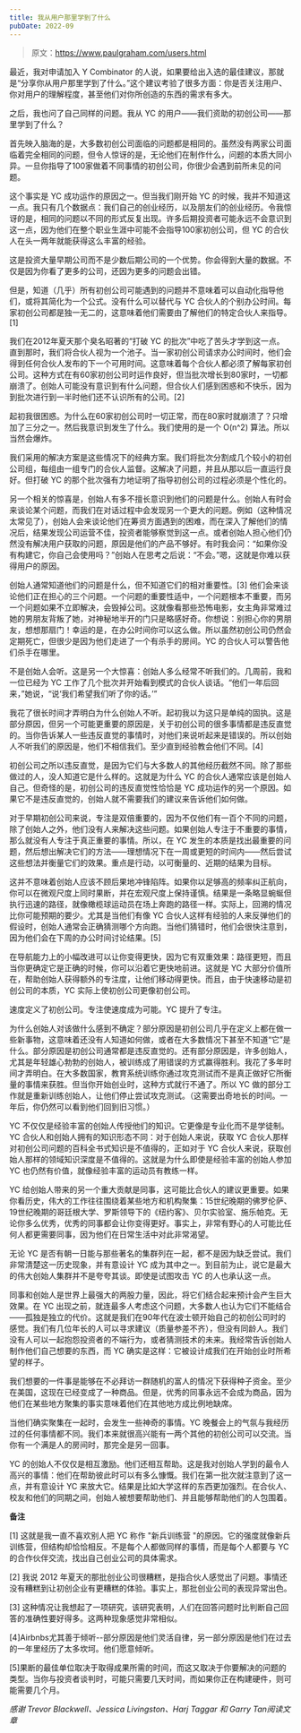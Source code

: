 ```yaml
---
title: 我从用户那里学到了什么
pubDate: 2022-09
---
```


> 原文：https://www.paulgraham.com/users.html


最近，我对申请加入 Y Combinator 的人说，如果要给出入选的最佳建议，那就是“分享你从用户那里学到了什么。”这个建议考验了很多方面：你是否关注用户、你对用户的理解程度，甚至他们对你所创造的东西的需求有多大。

之后，我也问了自己同样的问题。我从 YC 的用户——我们资助的初创公司——那里学到了什么？

首先映入脑海的是，大多数初创公司面临的问题都是相同的。虽然没有两家公司面临着完全相同的问题，但令人惊讶的是，无论他们在制作什么，问题的本质大同小异。一旦你指导了100家做着不同事情的初创公司，你很少会遇到前所未见的问题。

这个事实是 YC 成功运作的原因之一。但当我们刚开始 YC 的时候，我并不知道这一点。我只有几个数据点：我们自己的创业经历，以及朋友们的创业经历。令我惊讶的是，相同的问题以不同的形式反复出现。许多后期投资者可能永远不会意识到这一点，因为他们在整个职业生涯中可能不会指导100家初创公司，但 YC 的合伙人在头一两年就能获得这么丰富的经验。

这是投资大量早期公司而不是少数后期公司的一个优势。你会得到大量的数据。不仅是因为你看了更多的公司，还因为更多的问题会出错。

但是，知道（几乎）所有初创公司可能遇到的问题并不意味着可以自动化指导他们，或将其简化为一个公式。没有什么可以替代与 YC 合伙人的个别办公时间。每家初创公司都是独一无二的，这意味着他们需要由了解他们的特定合伙人来指导。[1]

我们在2012年夏天那个臭名昭著的“打破 YC 的批次”中吃了苦头才学到这一点。直到那时，我们将合伙人视为一个池子。当一家初创公司请求办公时间时，他们会得到任何合伙人发布的下一个可用时间。这意味着每个合伙人都必须了解每家初创公司。这种方式在有60家初创公司时运作良好，但当批次增长到80家时，一切都崩溃了。创始人可能没有意识到有什么问题，但合伙人们感到困惑和不快乐，因为到批次进行到一半时他们还不认识所有的公司。[2]

起初我很困惑。为什么在60家初创公司时一切正常，而在80家时就崩溃了？只增加了三分之一。然后我意识到发生了什么。我们使用的是一个 O(n^2) 算法。所以当然会爆炸。

我们采用的解决方案是这些情况下的经典方案。我们将批次分割成几个较小的初创公司组，每组由一组专门的合伙人监督。这解决了问题，并且从那以后一直运行良好。但打破 YC 的那个批次强有力地证明了指导初创公司的过程必须是个性化的。

另一个相关的惊喜是，创始人有多不擅长意识到他们的问题是什么。创始人有时会来谈论某个问题，而我们在对话过程中会发现另一个更大的问题。例如（这种情况太常见了），创始人会来谈论他们在筹资方面遇到的困难，而在深入了解他们的情况后，结果发现公司运营不佳，投资者能够察觉到这一点。或者创始人担心他们仍然没有解决用户获取的问题，原因是他们的产品不够好。有时我会问：“如果你没有构建它，你自己会使用吗？”创始人在思考之后说：“不会。”嗯，这就是你难以获得用户的原因。

创始人通常知道他们的问题是什么，但不知道它们的相对重要性。[3] 他们会来谈论他们正在担心的三个问题。一个问题的重要性适中，一个问题根本不重要，而另一个问题如果不立即解决，会毁掉公司。这就像看那些恐怖电影，女主角非常难过她的男朋友背叛了她，对神秘地半开的门只是略感好奇。你想说：别担心你的男朋友，想想那扇门！幸运的是，在办公时间你可以这么做。所以虽然初创公司仍然会定期死亡，但很少是因为他们走进了一个有杀手的房间。YC 的合伙人可以警告他们杀手在哪里。

不是创始人会听。这是另一个大惊喜：创始人多么经常不听我们的。几周前，我和一位已经为 YC 工作了几个批次并开始看到模式的合伙人谈话。“他们一年后回来，”她说，“说‘我们希望我们听了你的话。’”

我花了很长时间才弄明白为什么创始人不听。起初我以为这只是单纯的固执。这是部分原因，但另一个可能更重要的原因是，关于初创公司的很多事情都是违反直觉的。当你告诉某人一些违反直觉的事情时，对他们来说听起来是错误的。所以创始人不听我们的原因是，他们不相信我们。至少直到经验教会他们不同。[4]

初创公司之所以违反直觉，是因为它们与大多数人的其他经历截然不同。除了那些做过的人，没人知道它是什么样的。这就是为什么 YC 的合伙人通常应该是创始人自己。但奇怪的是，初创公司的违反直觉性恰恰是 YC 成功运作的另一个原因。如果它不是违反直觉的，创始人就不需要我们的建议来告诉他们如何做。

对于早期初创公司来说，专注是双倍重要的，因为不仅他们有一百个不同的问题，除了创始人之外，他们没有人来解决这些问题。如果创始人专注于不重要的事情，那么就没有人专注于真正重要的事情。所以，在 YC 发生的本质是找出最重要的问题，然后想出解决它们的方法——理想情况下在一周或更短的时间内——然后尝试这些想法并衡量它们的效果。重点是行动，以可衡量的、近期的结果为目标。

这并不意味着创始人应该不顾后果地冲锋陷阵。如果你以足够高的频率纠正航向，你可以在微观尺度上同时果断，并在宏观尺度上保持谨慎。结果是一条略显蜿蜒但执行迅速的路径，就像橄榄球运动员在场上奔跑的路径一样。实际上，回溯的情况比你可能预期的要少。尤其是当他们有像 YC 合伙人这样有经验的人来反弹他们的假设时，创始人通常会正确猜测哪个方向跑。当他们猜错时，他们会很快注意到，因为他们会在下周的办公时间讨论结果。[5]

在导航能力上的小幅改进可以让你变得更快，因为它有双重效果：路径更短，而且当你更确定它是正确的时候，你可以沿着它更快地前进。这就是 YC 大部分价值所在，帮助创始人获得额外的专注度，让他们移动得更快。而且，由于快速移动是初创公司的本质，YC 实际上使初创公司更像初创公司。

速度定义了初创公司。专注使速度成为可能。YC 提升了专注。

为什么创始人对该做什么感到不确定？部分原因是初创公司几乎在定义上都在做一些新事物，这意味着还没有人知道如何做，或者在大多数情况下甚至不知道“它”是什么。部分原因是初创公司通常都是违反直觉的。还有部分原因是，许多创始人，尤其是年轻雄心勃勃的创始人，被训练成了用错误的方式赢得胜利。我花了多年时间才弄明白。在大多数国家，教育系统训练你通过攻克测试而不是真正做好它所衡量的事情来获胜。但当你开始创业时，这种方式就行不通了。所以 YC 做的部分工作就是重新训练创始人，让他们停止尝试攻克测试。（这需要出奇地长的时间。一年后，你仍然可以看到他们回到旧习惯。）

YC 不仅仅是经验丰富的创始人传授他们的知识。它更像是专业化而不是学徒制。YC 合伙人和创始人拥有的知识形态不同：对于创始人来说，获取 YC 合伙人那样对初创公司问题的百科全书式知识是不值得的，正如对于 YC 合伙人来说，获取创始人那样的领域知识深度是不值得的。这就是为什么即使是经验丰富的创始人参加 YC 也仍然有价值，就像经验丰富的运动员有教练一样。

YC 给创始人带来的另一个重大贡献是同事，这可能比合伙人的建议更重要。如果你看历史，伟大的工作往往围绕着某些地方和机构聚集：15世纪晚期的佛罗伦萨、19世纪晚期的哥廷根大学、罗斯领导下的《纽约客》、贝尔实验室、施乐帕克。无论你多么优秀，优秀的同事都会让你变得更好。事实上，非常有野心的人可能比任何人都更需要同事，因为他们在日常生活中对此非常渴望。

无论 YC 是否有朝一日能与那些著名的集群列在一起，都不是因为缺乏尝试。我们非常清楚这一历史现象，并有意设计 YC 成为其中之一。到目前为止，说它是最大的伟大创始人集群并不是夸夸其谈。即使是试图攻击 YC 的人也承认这一点。

同事和创始人是世界上最强大的两股力量，因此，将它们结合起来预计会产生巨大效果。在 YC 出现之前，就连最多人考虑这个问题，大多数人也认为它们不能结合——孤独是独立的代价。这就是我们在90年代在波士顿开始自己的初创公司时的感觉。我们有几位年长的人可以寻求建议（质量参差不齐），但没有同龄人。我们没有人可以一起抱怨投资者的不端行为，或者猜测技术的未来。我经常告诉创始人制作他们自己想要的东西，而 YC 确实是这样：它被设计成我们在开始创业时所希望的样子。

我们想要的一件事是能够在不必拜访一群随机的富人的情况下获得种子资金。至少在美国，这现在已经变成了一种商品。但是，优秀的同事永远不会成为商品，因为他们在某些地方聚集的事实意味着他们在其他地方成比例地缺席。

当他们确实聚集在一起时，会发生一些神奇的事情。YC 晚餐会上的气氛与我经历过的任何事情都不同。我们本来就很高兴能有一两个其他的初创公司可以交流。当你有一个满是人的房间时，那完全是另一回事。

YC 的创始人不仅仅是相互激励。他们还相互帮助。这是我对创始人学到的最令人高兴的事情：他们在帮助彼此时可以有多么慷慨。我们在第一批次就注意到了这一点，并有意设计 YC 来放大它。结果是比如大学这样的东西更加强烈。在合伙人、校友和他们的同期之间，创始人被想要帮助他们、并且能够帮助他们的人包围着。

**备注**

[1] 这就是我一直不喜欢别人把 YC 称作 "新兵训练营 "的原因。它的强度就像新兵训练营，但结构却恰恰相反。不是每个人都做同样的事情，而是每个人都要与 YC 的合作伙伴交流，找出自己创业公司的具体需求。

[2] 我说 2012 年夏天的那批创业公司很糟糕，是指合伙人感觉出了问题。事情还没有糟糕到让初创企业有更糟糕的体验。事实上，那批创业公司的表现异常出色。

[3] 这种情况让我想起了一项研究，该研究表明，人们在回答问题时比判断自己回答的准确性要好得多。这两种现象感觉非常相似。

[4]Airbnbs尤其善于倾听--部分原因是他们灵活自律，另一部分原因是他们在过去的一年里经历了太多坎坷。他们愿意倾听。

[5]果断的最佳单位取决于取得成果所需的时间，而这又取决于你要解决的问题的类型。当你与投资者谈判时，可能只需要几天时间，而如果你正在构建硬件，则可能需要几个月。

*感谢 Trevor Blackwell、Jessica Livingston、Harj Taggar 和 Garry Tan阅读文章*
